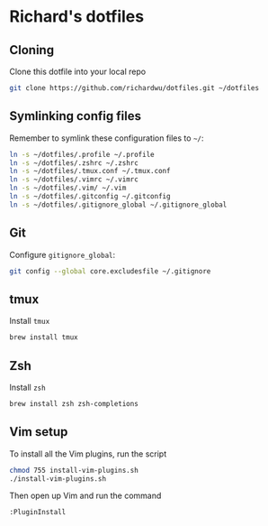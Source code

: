 # Richard's dotfiles

## Cloning

Clone this dotfile into your local repo
```sh
git clone https://github.com/richardwu/dotfiles.git ~/dotfiles
```

## Symlinking config files

Remember to symlink these configuration files to `~/`:
```sh
ln -s ~/dotfiles/.profile ~/.profile
ln -s ~/dotfiles/.zshrc ~/.zshrc
ln -s ~/dotfiles/.tmux.conf ~/.tmux.conf
ln -s ~/dotfiles/.vimrc ~/.vimrc
ln -s ~/dotfiles/.vim/ ~/.vim
ln -s ~/dotfiles/.gitconfig ~/.gitconfig
ln -s ~/dotfiles/.gitignore_global ~/.gitignore_global
```

## Git

Configure `gitignore_global`:
```sh
git config --global core.excludesfile ~/.gitignore
```

## tmux

Install `tmux`
```sh
brew install tmux
```

## Zsh

Install `zsh`
```sh
brew install zsh zsh-completions
```

## Vim setup

To install all the Vim plugins, run the script
```sh
chmod 755 install-vim-plugins.sh
./install-vim-plugins.sh
```
Then open up Vim and run the command
```
:PluginInstall
```
